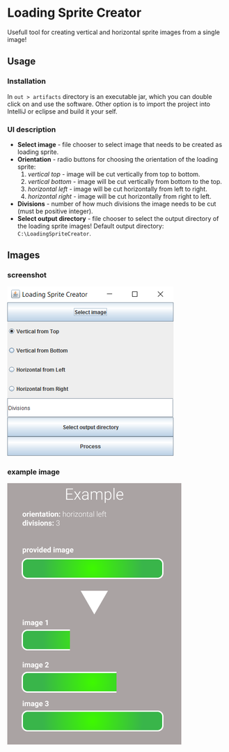 # Loading Sprite Creator

Usefull tool for creating vertical and horizontal sprite images from a single image!

## Usage

### Installation
In `out > artifacts` directory is an executable jar, which you can double click on and use the software.
 Other option is to import the project into IntelliJ or eclipse and build it your self.

### UI description
* **Select image** - file chooser to select image that needs to be created as loading sprite.
* **Orientation** - radio buttons for choosing the orientation of the loading sprite:
    1. _vertical top_ - image will be cut vertically from top to bottom.
    2. _vertical bottom_ - image will be cut vertically from bottom to the top.
    3. _horizontal left_ - image will be cut horizontally from left to right.
    4. _horizontal right_ - image will be cut horizontally from right to left.
* **Divisions** - number of how much divisions the image needs to be cut (must be positive integer).
* **Select output directory** - file chooser to select the output directory of the loading sprite images! Default output directory: `C:\LoadingSpriteCreator`.


## Images

### screenshot

![Software UI](/images/loading-sprite-creator.png?raw=true "Software UI")

### example image

![Example](/images/loading-sprite-creator-example.png?raw=true "Example")